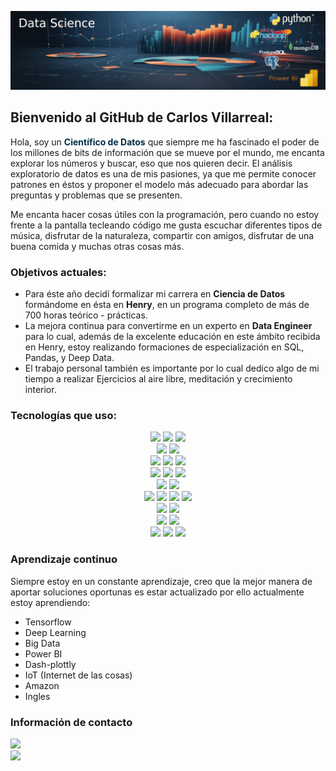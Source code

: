 ![](./linkedin_cvp_new.png)

## Bienvenido al GitHub de Carlos Villarreal:

Hola, soy un **<span style="color:#012e46">Científico de Datos</span>** que siempre me ha fascinado el poder de los millones de bits de información que se mueve por el mundo, me encanta explorar los números y buscar, eso que nos quieren decir. El análisis exploratorio de datos es una de mis pasiones, ya que me permite conocer patrones en éstos y proponer el modelo más adecuado para abordar las preguntas y problemas que se presenten.

Me encanta hacer cosas útiles con la programación, pero cuando no estoy frente a la pantalla tecleando código me gusta escuchar diferentes tipos de música, disfrutar de la naturaleza, compartir con amigos, disfrutar de una buena comida y muchas otras cosas más.

### Objetivos actuales:
* Para éste año decidí formalizar mi carrera en **Ciencia de Datos** formándome en ésta en **Henry**, en un programa completo de más de 700 horas teórico - prácticas.
* La mejora continua para convertirme en un experto en **Data Engineer** para lo cual, además de la excelente educación en este ámbito recibida en Henry, estoy realizando formaciones de especialización en SQL, Pandas, y Deep Data.
* El trabajo personal también es importante por lo cual dedico algo de mi tiempo a realizar Ejercicios al aire libre, meditación y crecimiento interior.

### Tecnologías que uso:
<div align="center">
    <code><img width="15%" src="https://www.vectorlogo.zone/logos/python/python-ar21.svg"></code>
    <code><img width="15%" src="https://www.vectorlogo.zone/logos/jupyter/jupyter-ar21.svg"></code>
    <code><img width = "15%" src="https://www.vectorlogo.zone/logos/numpy/numpy-ar21.svg"></code>
    
</div>
<div align="center">
    <code><img width = "15%" src="https://www.vectorlogo.zone/logos/git-scm/git-scm-ar21.svg"></code>
    <code><img width="15%" src="https://www.vectorlogo.zone/logos/github/github-ar21.svg"></code>
</div>
<div align="center">
    <code><img width = "15%" src="https://www.vectorlogo.zone/logos/apache_hadoop/apache_hadoop-ar21.svg"></code>
    <code><img width="15%" src="https://www.vectorlogo.zone/logos/apache_spark/apache_spark-ar21.svg"></code>
    <code><img width="15%" src="https://www.vectorlogo.zone/logos/apache_hive/apache_hive-ar21.svg"></code>
</div>

<div align="center">
    <code><img width="15%" src="https://www.vectorlogo.zone/logos/mysql/mysql-ar21.svg"></code>
    <code><img width="15%" src="https://www.vectorlogo.zone/logos/postgresql/postgresql-ar21.svg"></code>
    <code><img width="15%" src="https://www.vectorlogo.zone/logos/mongodb/mongodb-ar21.svg"></code>
</div>

<div align="center">
    <code><img width="15%" src="https://www.vectorlogo.zone/logos/docker/docker-ar21.svg"></code>
    <code><img width="15%" src="https://www.vectorlogo.zone/logos/kubernetes/kubernetes-ar21.svg"></code>
</div>
</code>
<div align="center">
    <code><img width="15%" src="https://www.vectorlogo.zone/logos/djangoproject/djangoproject-ar21.svg"></code>
    <code><img width="15%" src="https://www.vectorlogo.zone/logos/pocoo_flask/pocoo_flask-ar21.svg"></code>
    <code><img width="15%" src="https://www.vectorlogo.zone/logos/php/php-ar21.svg"></code>
    <code><img width = "15%" src="https://www.vectorlogo.zone/logos/laravel/laravel-ar21.svg"></code>
</div>
<div align="center">
    <code><img width="15%" src="https://www.vectorlogo.zone/logos/getbootstrap/getbootstrap-ar21.svg"></code>
    <code><img width = "15%" src="https://www.vectorlogo.zone/logos/w3_html5/w3_html5-ar21.svg"></code>
</div>
<div align="center">
    <code><img width="15%" src="https://www.vectorlogo.zone/logos/microsoft_powerbi/microsoft_powerbi-ar21.svg"></code>
    <code><img width="15%" src="https://www.vectorlogo.zone/logos/plot_ly/plot_ly-ar21.svg"></code>
</div>
<div align="center">
    <code><img width = "15%" src="https://www.vectorlogo.zone/logos/visualstudio_code/visualstudio_code-ar21.svg"></code>
    <code><img width="15%" src="https://www.vectorlogo.zone/logos/tensorflow/tensorflow-ar21.svg"></code>
    <code><img width="15%" src="https://www.vectorlogo.zone/logos/amazon_aws/amazon_aws-ar21.svg"></code>
</div>
    
### Aprendizaje continuo
Siempre estoy en un constante aprendizaje, creo que la mejor manera de aportar soluciones oportunas es estar actualizado por ello actualmente estoy aprendiendo:
* Tensorflow
* Deep Learning
* Big Data
* Power BI 
* Dash-plottly 
* IoT (Internet de las cosas)
* Amazon 
* Ingles

### Información de contacto

[<img width="8%" src="https://www.vectorlogo.zone/logos/linkedin/linkedin-ar21.svg">](https://www.linkedin.com/in/carlos-villarreal-paredes/)
<br>
[<img width="8%" src="https://www.vectorlogo.zone/logos/gmail/gmail-ar21.svg">](villarreal.fx@gmail.com)

